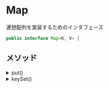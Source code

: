 # Map

連想配列を実装するためのインタフェース

```java
public interface Map<K, V> {
```

## メソッド

<details><summary>put()</summary>

### put()

要素を追加します。

```java
V put(K key, V value);
```

</details>

<details><summary>keySet()</summary>

### keySet()

キーの集合を返します。

```java
Set<K> keySet();
```

</details>
